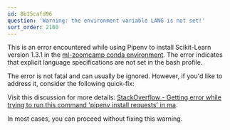 ```yaml
---
id: 8b15cafd96
question: 'Warning: the environment variable LANG is not set!'
sort_order: 2160
---
```


This is an error encountered while using Pipenv to install Scikit-Learn version 1.3.1 in the [ml-zoomcamp conda environment](https://github.com/DataTalksClub/machine-learning-zoomcamp/blob/master/01-intro/06-environment.md). The error indicates that explicit language specifications are not set in the bash profile.

The error is not fatal and can usually be ignored. However, if you'd like to address it, consider the following quick-fix:

Visit this discussion for more details: [StackOverflow - Getting error while trying to run this command 'pipenv install requests' in ma](https://stackoverflow.com/questions/49436922/getting-error-while-trying-to-run-this-command-pipenv-install-requests-in-ma).

In most cases, you can proceed without fixing this warning.